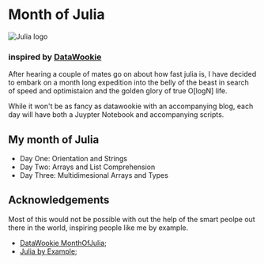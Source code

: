 # Month of Julia
![Julia logo](http://www.exegetic.biz/static/img/2015/08/Julia-Logo.png "Julia!")
### inspired by [DataWookie](https://github.com/DataWookie/MonthOfJulia/blob/master/README.md)

After hearing a couple of mates go on about how fast julia is, I have decided to embark on a month long expedition into the belly of the beast in search of speed and optimistaion and the golden glory of true O[logN] life. 

While it won't be as fancy as datawookie with an accompanying blog, each day will have both a Juypter Notebook and accompanying scripts.

## My month of Julia 
- Day One: Orientation and Strings
- Day Two: Arrays and List Comprehension 
- Day Three: Multidimesional Arrays and Types

## Acknowledgements
Most of this would not be possible with out the help of the smart peolpe out there in the world, inspiring people like me by example.
- [DataWookie MonthOfJulia](https://github.com/DataWookie/MonthOfJulia/blob/master/README.md);
- [Julia by Example](http://samuelcolvin.github.io/JuliaByExample/);
